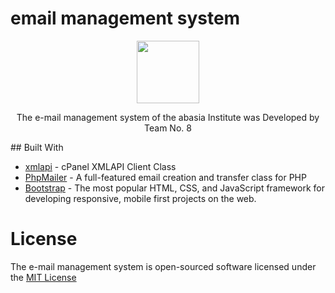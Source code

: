 # email management system 

<p align="center">
  <img src="https://github.com/devmohamedamr/email-system/blob/master/Public/images/8888.png" width="100"/>
</p>
<p>
<center>The e-mail management system of the abasia Institute was Developed by Team No. 8 </center>
</p>
## Built With


* [xmlapi](https://github.com/CpanelInc/xmlapi-php) - cPanel XMLAPI Client Class
* [PhpMailer](https://github.com/PHPMailer/PHPMailer) - A full-featured email creation and transfer class for PHP
* [Bootstrap](https://github.com/twbs/bootstrap) - The most popular HTML, CSS, and JavaScript framework for developing responsive, mobile first projects on the web. 


# License 
The e-mail management system is open-sourced software licensed under the [MIT License](https://opensource.org/licenses/MIT)


